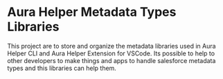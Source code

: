 # **Aura Helper Metadata Types Libraries**
This project are to store and organize the metadata libraries used in Aura Helper CLI and Aura Helper Extension for VSCode. Its possible to help to other developers to make things and apps to handle salesforce metadata types and this libraries can help them.

